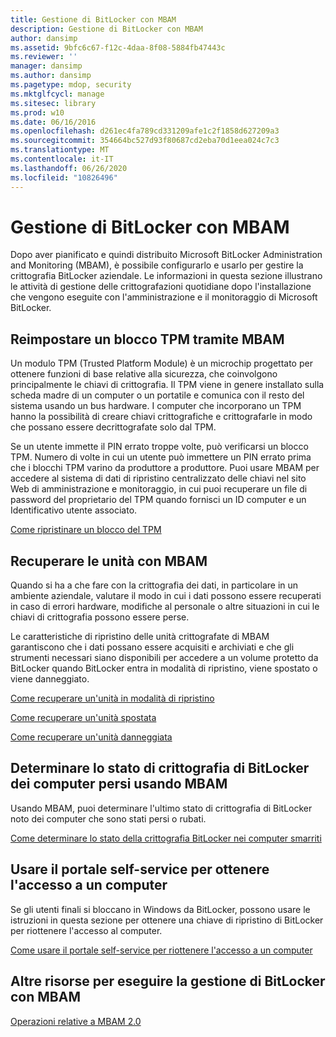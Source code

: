 ```yaml
---
title: Gestione di BitLocker con MBAM
description: Gestione di BitLocker con MBAM
author: dansimp
ms.assetid: 9bfc6c67-f12c-4daa-8f08-5884fb47443c
ms.reviewer: ''
manager: dansimp
ms.author: dansimp
ms.pagetype: mdop, security
ms.mktglfcycl: manage
ms.sitesec: library
ms.prod: w10
ms.date: 06/16/2016
ms.openlocfilehash: d261ec4fa789cd331209afe1c2f1858d627209a3
ms.sourcegitcommit: 354664bc527d93f80687cd2eba70d1eea024c7c3
ms.translationtype: MT
ms.contentlocale: it-IT
ms.lasthandoff: 06/26/2020
ms.locfileid: "10826496"
---
```

# Gestione di BitLocker con MBAM


Dopo aver pianificato e quindi distribuito Microsoft BitLocker Administration and Monitoring (MBAM), è possibile configurarlo e usarlo per gestire la crittografia BitLocker aziendale. Le informazioni in questa sezione illustrano le attività di gestione delle crittografazioni quotidiane dopo l'installazione che vengono eseguite con l'amministrazione e il monitoraggio di Microsoft BitLocker.

## Reimpostare un blocco TPM tramite MBAM


Un modulo TPM (Trusted Platform Module) è un microchip progettato per ottenere funzioni di base relative alla sicurezza, che coinvolgono principalmente le chiavi di crittografia. Il TPM viene in genere installato sulla scheda madre di un computer o un portatile e comunica con il resto del sistema usando un bus hardware. I computer che incorporano un TPM hanno la possibilità di creare chiavi crittografiche e crittografarle in modo che possano essere decrittografate solo dal TPM.

Se un utente immette il PIN errato troppe volte, può verificarsi un blocco TPM. Numero di volte in cui un utente può immettere un PIN errato prima che i blocchi TPM varino da produttore a produttore. Puoi usare MBAM per accedere al sistema di dati di ripristino centralizzato delle chiavi nel sito Web di amministrazione e monitoraggio, in cui puoi recuperare un file di password del proprietario del TPM quando fornisci un ID computer e un Identificativo utente associato.

[Come ripristinare un blocco del TPM](how-to-reset-a-tpm-lockout-mbam-2.md)

## Recuperare le unità con MBAM


Quando si ha a che fare con la crittografia dei dati, in particolare in un ambiente aziendale, valutare il modo in cui i dati possono essere recuperati in caso di errori hardware, modifiche al personale o altre situazioni in cui le chiavi di crittografia possono essere perse.

Le caratteristiche di ripristino delle unità crittografate di MBAM garantiscono che i dati possano essere acquisiti e archiviati e che gli strumenti necessari siano disponibili per accedere a un volume protetto da BitLocker quando BitLocker entra in modalità di ripristino, viene spostato o viene danneggiato.

[Come recuperare un'unità in modalità di ripristino](how-to-recover-a-drive-in-recovery-mode-mbam-2.md)

[Come recuperare un'unità spostata](how-to-recover-a-moved-drive-mbam-2.md)

[Come recuperare un'unità danneggiata](how-to-recover-a-corrupted-drive-mbam-2.md)

## Determinare lo stato di crittografia di BitLocker dei computer persi usando MBAM


Usando MBAM, puoi determinare l'ultimo stato di crittografia di BitLocker noto dei computer che sono stati persi o rubati.

[Come determinare lo stato della crittografia BitLocker nei computer smarriti](how-to-determine-bitlocker-encryption-state-of-lost-computers-mbam-2.md)

## Usare il portale self-service per ottenere l'accesso a un computer


Se gli utenti finali si bloccano in Windows da BitLocker, possono usare le istruzioni in questa sezione per ottenere una chiave di ripristino di BitLocker per riottenere l'accesso al computer.

[Come usare il portale self-service per riottenere l'accesso a un computer](how-to-use-the-self-service-portal-to-regain-access-to-a-computer.md)

## Altre risorse per eseguire la gestione di BitLocker con MBAM


[Operazioni relative a MBAM 2.0](operations-for-mbam-20-mbam-2.md)

 

 





